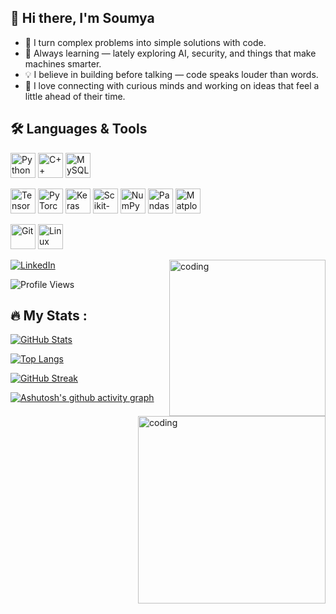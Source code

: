 ## 👋 Hi there, I'm Soumya

- 🚀 I turn complex problems into simple solutions with code.
- 🌱 Always learning — lately exploring AI, security, and things that make machines smarter.
- 💡 I believe in building before talking — code speaks louder than words.
- 🤝 I love connecting with curious minds and working on ideas that feel a little ahead of their time.

## 🛠 Languages & Tools

<p align="left">
  <!-- Row 1 -->
  <!-- Programming Languages -->
  <img src="https://cdn.jsdelivr.net/gh/devicons/devicon/icons/python/python-original.svg" width="40" height="40" alt="Python"/>
  <img src="https://cdn.jsdelivr.net/gh/devicons/devicon/icons/cplusplus/cplusplus-original.svg" width="40" height="40" alt="C++"/>
  <img src="https://cdn.jsdelivr.net/gh/devicons/devicon/icons/mysql/mysql-original-wordmark.svg" width="40" height="40" alt="MySQL"/>

<p align="left">
  <!-- Row 2 -->
  <!-- Machine Learning & Data Science -->
  <img src="https://cdn.jsdelivr.net/gh/devicons/devicon/icons/tensorflow/tensorflow-original.svg" width="40" height="40" alt="TensorFlow"/>
  <img src="https://cdn.jsdelivr.net/gh/devicons/devicon/icons/pytorch/pytorch-original.svg" width="40" height="40" alt="PyTorch"/>
  <img src="https://cdn.jsdelivr.net/gh/devicons/devicon/icons/keras/keras-original.svg" width="40" height="40" alt="Keras"/>
  <img src="https://upload.wikimedia.org/wikipedia/commons/0/05/Scikit_learn_logo_small.svg" width="40" height="40" alt="Scikit-learn"/>
  <img src="https://cdn.jsdelivr.net/gh/devicons/devicon/icons/numpy/numpy-original.svg" width="40" height="40" alt="NumPy"/>
  <img src="https://cdn.jsdelivr.net/gh/devicons/devicon/icons/pandas/pandas-original.svg" width="40" height="40" alt="Pandas"/>

  <!-- Matplotlib (via official logo) -->
  <img src="https://upload.wikimedia.org/wikipedia/commons/8/84/Matplotlib_icon.svg" width="40" height="40" alt="Matplotlib"/>
<p align="left">
  <!-- Row 3 -->
  <!-- Tools -->
  <img src="https://cdn.jsdelivr.net/gh/devicons/devicon/icons/git/git-original.svg" width="40" height="40" alt="Git"/>
  <img src="https://cdn.jsdelivr.net/gh/devicons/devicon/icons/linux/linux-original.svg" width="40" height="40" alt="Linux"/>
</p>

<!-- Image on Right -->
<img align="right" alt="coding" width="250" src="https://media.giphy.com/media/qgQUggAC3Pfv687qPC/giphy.gif">

[![LinkedIn](https://img.shields.io/badge/LinkedIn-blue?style=for-the-badge&logo=linkedin&logoColor=white)](https://www.linkedin.com/in/soumya-gupta-9b5777255/)

![Profile Views](https://komarev.com/ghpvc/?username=Soumya-2184&color=blue&style=for-the-badge)

## 🔥 My Stats :
[![GitHub Stats](https://github-readme-stats.vercel.app/api?username=Soumya-2184&show_icons=true&theme=radical)](https://github.com/Soumya-2184)

[![Top Langs](https://github-readme-stats.vercel.app/api/top-langs/?username=Soumya-2184&layout=compact&theme=radical)](https://github.com/Soumya-2184)

[![GitHub Streak](https://streak-stats.demolab.com/?user=Soumya-2184&theme=radical)](https://git.io/streak-stats)

[![Ashutosh's github activity graph](https://github-readme-activity-graph.vercel.app/graph?username=Soumya-2184&theme=dracula)](https://github.com/ashutosh00710/github-readme-activity-graph)

<img align="right" alt="coding" width="300" src="https://cdn.dribbble.com/users/1162077/screenshots/3848914/programmer.gif">



